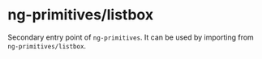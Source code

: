 # ng-primitives/listbox

Secondary entry point of `ng-primitives`. It can be used by importing from `ng-primitives/listbox`.
